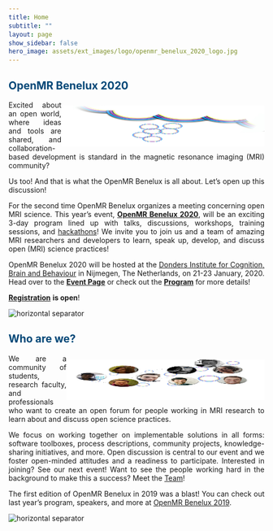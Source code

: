 ```yaml
---
title: Home
subtitle: ""
layout: page
show_sidebar: false
hero_image: assets/ext_images/logo/openmr_benelux_2020_logo.jpg
---
```


## <span style="color:#004777"> OpenMR Benelux 2020 </span>

<img style="float: right;" src="../assets/ext_images/2020/side-column-openmr2020.jpg" width="400" height="80" vspace="10px">

<p><div style="text-align: justify">Excited about an open world, where ideas and tools are shared, and collaboration-based development is standard in the magnetic resonance imaging (MRI) community?</div></p> 
<p><div style="text-align: justify">Us too! And that is what the OpenMR Benelux is all about. Let’s open up this discussion!</div></p>
<p><div style="text-align: justify">For the second time OpenMR Benelux organizes a meeting concerning open MRI science. This year’s event, <a href="./page-openmrb-2020"><b>OpenMR Benelux 2020</b></a>, will be an exciting 3-day program lined up with talks, discussions, workshops, training sessions, and <a href="./page-resources-hackathon">hackathons</a>! We invite you to join us and a team of amazing MRI researchers and developers to learn, speak up, develop, and discuss open (MRI) science practices!</div></p>
<p><div style="text-align: justify">OpenMR Benelux 2020 will be hosted at the <a href="https://www.ru.nl/donders/">Donders Institute for Cognition, Brain and Behaviour</a> in Nijmegen, The Netherlands, on 21-23 January, 2020. Head over to the <a href="./page-openmrb-2020"><b>Event Page</b></a> or check out the <a href="./page-program"><b>Program</b></a> for more details!</div></p>
<p><div style="text-align: justify"><a href="./page-registration"><b>Registration</b></a> <b>is open</b>!</div></p>

<img class="img-separator" src="{{ site.baseurl }}/assets/ext_images/2020/post_separator.png" alt="horizontal separator" />

## <span style="color:#004777"> Who are we? </span>

<img style="float: right;" src="../assets/ext_images/2020/side-column-team.jpg" width="390" height="80" vspace="10px">

<p><div style="text-align: justify">We are a community of students, research faculty, and professionals who want to create an open forum for people working in MRI research to learn about and discuss open science practices.</div></p> 
<p><div style="text-align: justify">We focus on working together on implementable solutions in all forms: software toolboxes, process descriptions, community projects, knowledge-sharing initiatives, and more. Open discussion is central to our event and we foster open-minded attitudes and a readiness to participate. Interested in joining? See our next event! Want to see the people working hard in the background to make this a success? Meet the <a href="./page-team">Team</a>!</div></p> 
<p><div style="text-align: justify">The first edition of OpenMR Benelux in 2019 was a blast! You can check out last year’s program, speakers, and more at <a href="https://openmrbenelux.github.io/openmrb2019/">OpenMR Benelux 2019</a>.</div></p>

<img class="img-separator" src="{{ site.baseurl }}/assets/ext_images/2020/post_separator.png" alt="horizontal separator" />
<br>
<a href="#"><i class="fas fa-arrow-alt-circle-up" style="position: relative; top: -3px; text-indent: 0px; vertical-align: middle; color:#004777;"></i></a>
